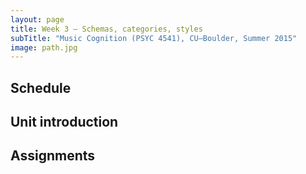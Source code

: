 ```yaml
---
layout: page
title: Week 3 – Schemas, categories, styles
subTitle: "Music Cognition (PSYC 4541), CU–Boulder, Summer 2015"
image: path.jpg
---
```


## Schedule



## Unit introduction



## Assignments

